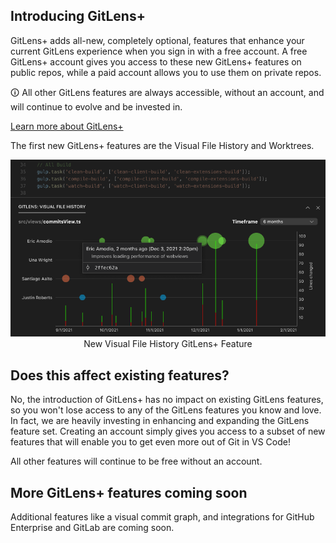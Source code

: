 ## Introducing GitLens+

GitLens+ adds all-new, completely optional, features that enhance your current GitLens experience when you sign in with a free account. A free GitLens+ account gives you access to these new GitLens+ features on public repos, while a paid account allows you to use them on private repos.

🛈 All other GitLens features are always accessible, without an account, and will continue to evolve and be invested in.

[Learn more about GitLens+](https://gitkraken.com/gitlens/premium-features 'Learn more')

The first new GitLens+ features are the Visual File History and Worktrees.

<p align="center">
  <img src="../../images/docs/visual-file-history-hover.png" alt="Visual File History View"/>
  <br/>New Visual File History GitLens+ Feature
</p>

## Does this affect existing features?

No, the introduction of GitLens+ has no impact on existing GitLens features, so you won't lose access to any of the GitLens features you know and love. In fact, we are heavily investing in enhancing and expanding the GitLens feature set. Creating an account simply gives you access to a subset of new features that will enable you to get even more out of Git in VS Code!

All other features will continue to be free without an account.

## More GitLens+ features coming soon

Additional features like a visual commit graph, and integrations for GitHub Enterprise and GitLab are coming soon.
